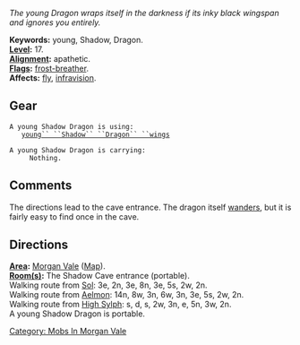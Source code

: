 *The young Dragon wraps itself in the darkness if its inky black
wingspan and ignores you entirely.*

**Keywords:** young, Shadow, Dragon.  
**[Level](Level.md "wikilink"):** 17.  
**[Alignment](Alignment.md "wikilink"):** apathetic.  
**[Flags](:Category:_Mob_Types.md "wikilink"):**
[frost-breather](Breathing_Mobs.md "wikilink").  
**Affects:** [fly](Fly.md "wikilink"),
[infravision](Infravision.md "wikilink").  

## Gear

`A young Shadow Dragon is using:`  
<worn about body>`   `[`young`` ``Shadow`` ``Dragon`` ``wings`](Young_Shadow_Dragon_Wings.md "wikilink")

`A young Shadow Dragon is carrying:`  
`     Nothing.`

## Comments

The directions lead to the cave entrance. The dragon itself
[wanders](Wandering_Mobs.md "wikilink"), but it is fairly easy to find
once in the cave.

## Directions

**[Area](:Category:_Areas.md "wikilink"):** [Morgan
Vale](:Category:_Morgan_Vale.md "wikilink")
([Map](Morgan_Vale_Map.md "wikilink")).  
**[Room(s)](:Category:_Rooms.md "wikilink"):** The Shadow Cave entrance
(portable).  
Walking route from [Sol](Sol.md "wikilink"): 3e, 2n, 3e, 8n, 3e, 5s, 2w,
2n.  
Walking route from [Aelmon](Aelmon.md "wikilink"): 14n, 8w, 3n, 6w, 3n,
3e, 5s, 2w, 2n.  
Walking route from [High Sylph](High_Sylph.md "wikilink"): s, d, s, 2w,
3n, e, 5n, 3w, 2n.  
A young Shadow Dragon is portable.

[Category: Mobs In Morgan
Vale](Category:_Mobs_In_Morgan_Vale "wikilink")

